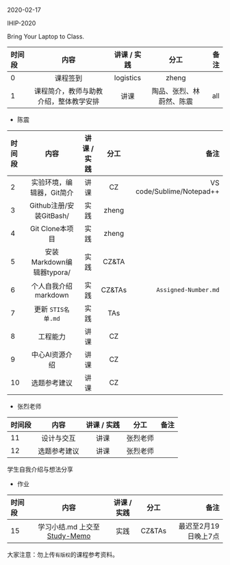 2020-02-17

IHIP-2020

Bring Your Laptop to Class. 

| 时间段   |  内容    | 讲课 / 实践     |  分工  |备注       |
| :---    |   :----:    |   :----:    |    :----:    |       ---: |
|   0      | 课程签到     |  logistics   |     zheng     |        |
|   1      | 课程简介，教师与助教介绍，整体教学安排     | 讲课    |     陶品、张烈、林蔚然、陈震     |   all     |

* 陈震

| 时间段   |  内容    | 讲课 / 实践     |  分工  |备注       |
| :---    |   :----:    |   :----:    |    :----:    |       ---: |
|   2      | 实验环境，编辑器，Git简介     |  讲课    |     CZ     |  VS code/Sublime/Notepad++       |
|   3      | Github注册/安装GitBash/     |  实践    |    zheng     |        |
|   4      | Git Clone本项目     |  实践    |    zheng     |       |
|   5      | 安装Markdown编辑器typora/  |  实践    |    CZ&TA   |       |
|   6      | 个人自我介绍markdown  |  实践    |    CZ&TAs     |   ``Assigned-Number.md``     |
|   7      | 更新 ``STIS名单.md``       |  实践    |    TAs     |        |
|   8      | 工程能力     | 讲课    |    CZ     |        |
|   9      | 中心AI资源介绍 |  讲课    |   CZ     |        |
|   10     | 选题参考建议   |  讲课    |    CZ     |        |  


* 张烈老师

| 时间段   |  内容    | 讲课 / 实践     |  分工  |备注       |
| :---    |   :----:    |   :----:    |    :----:    |       ---: |
|   11     | 设计与交互   |  讲课    |    张烈老师     |        |  
|   12     | 选题参考建议   |  讲课    |    张烈老师     |        |  

学生自我介绍与想法分享

* 作业

| 时间段   |  内容    | 讲课 / 实践     |  分工  |备注       |
| :---    |   :----:    |   :----:    |    :----:    |       ---: |
|   15     | 学习小结.md 上交至[Study-Memo](../../Study-Memo)    |  实践    |     CZ&TAs     |   最迟至2月19日晚上7点      |


大家注意：勿上传``有版权``的课程参考资料。

